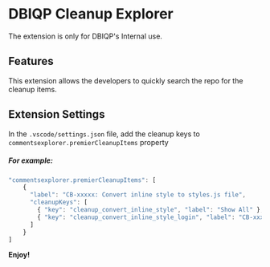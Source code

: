 # DBIQP Cleanup Explorer

The extension is only for DBIQP's Internal use.

## Features

This extension allows the developers to quickly search the repo for the cleanup items.

## Extension Settings

In the `.vscode/settings.json` file, add the cleanup keys to `commentsexplorer.premierCleanupItems` property

##### For example:

```javascript
"commentsexplorer.premierCleanupItems": [
    {
      "label": "CB-xxxxx: Convert inline style to styles.js file",
      "cleanupKeys": [
        { "key": "cleanup_convert_inline_style", "label": "Show All" },
        { "key": "cleanup_convert_inline_style_login", "label": "CB-xxxxx: Login", "exact": true }
      ]
    }
]
```

**Enjoy!**
